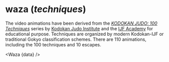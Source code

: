 <script>
  import Waza from "./Waza.svelte";
  export let data;
</script>

# waza (_techniques_)

The video animations have been derived from the [_KODOKAN JUDO: 100 Techniques_][100-techniques] series by [Kodokan Judo Institute] and the [IJF Academy] for educational purpose.
Techniques are organized by modern Kodokan-IJF or traditional Gokyo classification schemes.
There are 110 animations, including the 100 techniques and 10 escapes.

[100-techniques]: https://www.youtube.com/watch?v=_GxcFx8LZRk&list=PLtz539PTepc16H2iu5F3Q3D7_He1EYlIQ
[Kodokan Judo Institute]: http://kodokanjudoinstitute.org/en/
[IJF Academy]: https://academy.ijf.org/

<Waza {data} />
